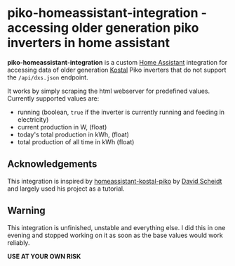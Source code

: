 # piko-homeassistant-integration - accessing older generation piko inverters in home assistant

**piko-homeassistant-integration** is a custom [Home Assistant](https://www.home-assistant.io/) 
integration for accessing data of older generation [Kostal](https://www.kostal-solar-electric.com/) 
Piko inverters that do not support the `/api/dxs.json` endpoint.

It works by simply scraping the html webserver for predefined values.
Currently supported values are:
- running (boolean, `true` if the inverter is currently running and feeding in electricity)
- current production in W, (float)
- today's total production in kWh, (float)
- total production of all time in kWh (float)

## Acknowledgements
This integration is inspired by [homeassistant-kostal-piko](https://github.com/scheidtdav/homeassistant-kostal-piko)
by [David Scheidt](https://github.com/scheidtdav) and largely used his project as a tutorial.

## Warning
This integration is unfinished, unstable and everything else. I did this in one evening
and stopped working on it as soon as the base values would work reliably.

**USE AT YOUR OWN RISK**
